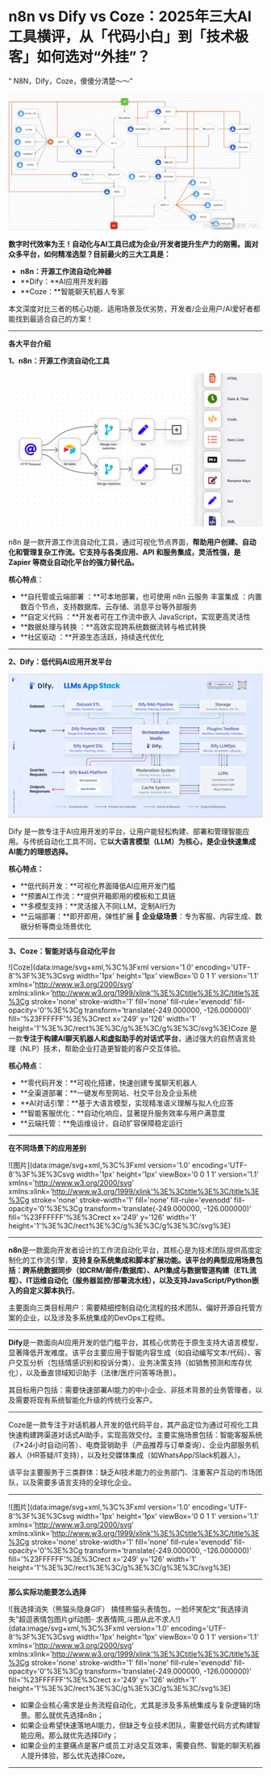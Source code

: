 # n8n vs Dify vs Coze：2025年三大AI工具横评，从「代码小白」到「技术极客」如何选对“外挂”？



“ N8N，Dify，Coze，傻傻分清楚～～”

![AI agent智能体的逻辑思维--工作流_ai工作流-CSDN博客](./n8n%20vs%20Dify%20vs%20Coze%EF%BC%9A2025%E5%B9%B4%E4%B8%89%E5%A4%A7AI%E5%B7%A5%E5%85%B7%E6%A8%AA%E8%AF%84%EF%BC%8C%E4%BB%8E%E3%80%8C%E4%BB%A3%E7%A0%81%E5%B0%8F%E7%99%BD%E3%80%8D%E5%88%B0%E3%80%8C%E6%8A%80%E6%9C%AF%E6%9E%81%E5%AE%A2%E3%80%8D%E5%A6%82%E4%BD%95%E9%80%89%E5%AF%B9%E2%80%9C%E5%A4%96%E6%8C%82%E2%80%9D%EF%BC%9F.assets/640-20250503221209283)

**数字时代效率为王！自动化与AI工具已成为企业/开发者提升生产力的刚需。面对众多平台，如何精准选型？目前最火的三大工具是：**

- **n8n：开源工作流自动化神器**
- **Dify：**AI应用开发利器
- **Coze：**智能聊天机器人专家

本文深度对比三者的核心功能、适用场景及优劣势，开发者/企业用户/AI爱好者都能找到最适合自己的方案！



------



**各大平台介绍**



**1、n8n：开源工作流自动化工具**

![图片](./n8n%20vs%20Dify%20vs%20Coze%EF%BC%9A2025%E5%B9%B4%E4%B8%89%E5%A4%A7AI%E5%B7%A5%E5%85%B7%E6%A8%AA%E8%AF%84%EF%BC%8C%E4%BB%8E%E3%80%8C%E4%BB%A3%E7%A0%81%E5%B0%8F%E7%99%BD%E3%80%8D%E5%88%B0%E3%80%8C%E6%8A%80%E6%9C%AF%E6%9E%81%E5%AE%A2%E3%80%8D%E5%A6%82%E4%BD%95%E9%80%89%E5%AF%B9%E2%80%9C%E5%A4%96%E6%8C%82%E2%80%9D%EF%BC%9F.assets/640-20250503221209326.png)

n8n 是一款开源工作流自动化工具，通过可视化节点界面，**帮助用户创建、自动化和管理复杂工作流。它支持与各类应用、API 和服务集成，灵活性强，是 Zapier 等商业自动化平台的强力替代品。**

**核心特点**：

- **自托管或云端部署 ：**可本地部署，也可使用 n8n 云服务 丰富集成 ：内置数百个节点，支持数据库、云存储、消息平台等外部服务
- **自定义代码 ：**开发者可在工作流中嵌入 JavaScript，实现更高灵活性
- **数据处理与转换 ：**高效实现跨系统数据流转与格式转换
- **社区驱动 ：**开源生态活跃，持续迭代优化



------



**2、Dify：低代码AI应用开发平台**

![图片](./n8n%20vs%20Dify%20vs%20Coze%EF%BC%9A2025%E5%B9%B4%E4%B8%89%E5%A4%A7AI%E5%B7%A5%E5%85%B7%E6%A8%AA%E8%AF%84%EF%BC%8C%E4%BB%8E%E3%80%8C%E4%BB%A3%E7%A0%81%E5%B0%8F%E7%99%BD%E3%80%8D%E5%88%B0%E3%80%8C%E6%8A%80%E6%9C%AF%E6%9E%81%E5%AE%A2%E3%80%8D%E5%A6%82%E4%BD%95%E9%80%89%E5%AF%B9%E2%80%9C%E5%A4%96%E6%8C%82%E2%80%9D%EF%BC%9F.assets/640-20250503221209281)

Dify 是一款专注于AI应用开发的平台，让用户能轻松构建、部署和管理智能应用。与传统自动化工具不同，它**以大语言模型（LLM）为核心，是企业快速集成AI能力的理想选择。**

**核心特点：**

- **低代码开发：**可视化界面降低AI应用开发门槛 
- **预置AI工作流：**提供开箱即用的模板和工具链 
- **多模型支持：**灵活接入不同LLM，定制AI行为
- **云端部署：**即开即用，弹性扩展 🏢 **企业级场景**：专为客服、内容生成、数据分析等商业场景优化



------



**3、Coze：智能对话与自动化平台**

![Coze](data:image/svg+xml,%3C%3Fxml version='1.0' encoding='UTF-8'%3F%3E%3Csvg width='1px' height='1px' viewBox='0 0 1 1' version='1.1' xmlns='http://www.w3.org/2000/svg' xmlns:xlink='http://www.w3.org/1999/xlink'%3E%3Ctitle%3E%3C/title%3E%3Cg stroke='none' stroke-width='1' fill='none' fill-rule='evenodd' fill-opacity='0'%3E%3Cg transform='translate(-249.000000, -126.000000)' fill='%23FFFFFF'%3E%3Crect x='249' y='126' width='1' height='1'%3E%3C/rect%3E%3C/g%3E%3C/g%3E%3C/svg%3E)Coze 是一款**专注于构建AI聊天机器人和虚拟助手的对话式平台**，通过强大的自然语言处理（NLP）技术，帮助企业打造更智能的客户交互体验。

**核心特点**：

- **零代码开发：**可视化搭建，快速创建专属聊天机器人
- **全渠道部署：**一键发布至网站、社交平台及企业系统
- **AI对话引擎：**基于大语言模型，实现精准语义理解与拟人化应答
- **智能客服优化：**自动化响应，显著提升服务效率与用户满意度
- **云端托管：**免运维设计，自动扩容保障稳定运行



------



**在不同场景下的应用差别**

![图片](data:image/svg+xml,%3C%3Fxml version='1.0' encoding='UTF-8'%3F%3E%3Csvg width='1px' height='1px' viewBox='0 0 1 1' version='1.1' xmlns='http://www.w3.org/2000/svg' xmlns:xlink='http://www.w3.org/1999/xlink'%3E%3Ctitle%3E%3C/title%3E%3Cg stroke='none' stroke-width='1' fill='none' fill-rule='evenodd' fill-opacity='0'%3E%3Cg transform='translate(-249.000000, -126.000000)' fill='%23FFFFFF'%3E%3Crect x='249' y='126' width='1' height='1'%3E%3C/rect%3E%3C/g%3E%3C/g%3E%3C/svg%3E)

------

**n8n**是一款面向开发者设计的工作流自动化平台，其核心是为技术团队提供高度定制化的工作流引擎，**支持复杂系统集成和脚本扩展功能。该平台的典型应用场景包括：跨系统数据同步（如CRM/邮件/数据库）、API集成与数据管道构建（ETL流程）、IT运维自动化（服务器监控/部署流水线），以及支持JavaScript/Python嵌入的自定义脚本执行**。

主要面向三类目标用户：需要精细控制自动化流程的技术团队、偏好开源自托管方案的企业，以及涉及多系统集成的DevOps工程师。

------



**Dify**是一款面向AI应用开发的低门槛平台，其核心优势在于原生支持大语言模型，显著降低开发难度。该平台主要应用于智能内容生成（如自动编写文本/代码）、客户交互分析（包括情感识别和投诉分类）、业务决策支持（如销售预测和库存优化），以及垂直领域知识助手（法律/医疗问答等场景）。

其目标用户包括：需要快速部署AI能力的中小企业、非技术背景的业务管理者，以及需要将现有系统智能化升级的传统行业客户。

------



Coze是一款专注于对话机器人开发的低代码平台，其产品定位为通过可视化工具快速构建跨渠道对话式AI助手，实现高效交付。主要实施场景包括：智能客服系统（7×24小时自动问答）、电商营销助手（产品推荐与订单查询）、企业内部服务机器人（HR答疑/IT支持），以及社交媒体集成（如WhatsApp/Slack机器人）。

该平台主要服务于三类群体：缺乏AI技术能力的业务部门、注重客户互动的市场团队，以及需要多语言支持的全球化企业。

------



![图片](data:image/svg+xml,%3C%3Fxml version='1.0' encoding='UTF-8'%3F%3E%3Csvg width='1px' height='1px' viewBox='0 0 1 1' version='1.1' xmlns='http://www.w3.org/2000/svg' xmlns:xlink='http://www.w3.org/1999/xlink'%3E%3Ctitle%3E%3C/title%3E%3Cg stroke='none' stroke-width='1' fill='none' fill-rule='evenodd' fill-opacity='0'%3E%3Cg transform='translate(-249.000000, -126.000000)' fill='%23FFFFFF'%3E%3Crect x='249' y='126' width='1' height='1'%3E%3C/rect%3E%3C/g%3E%3C/g%3E%3C/svg%3E)



------





**那么实际功能要怎么选择**



![我选择消失（熊猫头隐身GIF） 搞怪熊猫头表情包，一脸坏笑配文“我选择消失”超逗表情包图片gif动图- 求表情网,斗图从此不求人!](data:image/svg+xml,%3C%3Fxml version='1.0' encoding='UTF-8'%3F%3E%3Csvg width='1px' height='1px' viewBox='0 0 1 1' version='1.1' xmlns='http://www.w3.org/2000/svg' xmlns:xlink='http://www.w3.org/1999/xlink'%3E%3Ctitle%3E%3C/title%3E%3Cg stroke='none' stroke-width='1' fill='none' fill-rule='evenodd' fill-opacity='0'%3E%3Cg transform='translate(-249.000000, -126.000000)' fill='%23FFFFFF'%3E%3Crect x='249' y='126' width='1' height='1'%3E%3C/rect%3E%3C/g%3E%3C/g%3E%3C/svg%3E)

- 如果企业核心需求是业务流程自动化，尤其是涉及多系统集成与复杂逻辑的场景。那么就优先选择n8n；
- 如果企业希望快速落地AI能力，但缺乏专业技术团队，需要低代码方式构建智能应用。那么就优先选择Dify；
- 如果企业的主要痛点是客户或员工对话交互效率，需要自然、智能的聊天机器人提升体验，那么优先选择Coze。

------







